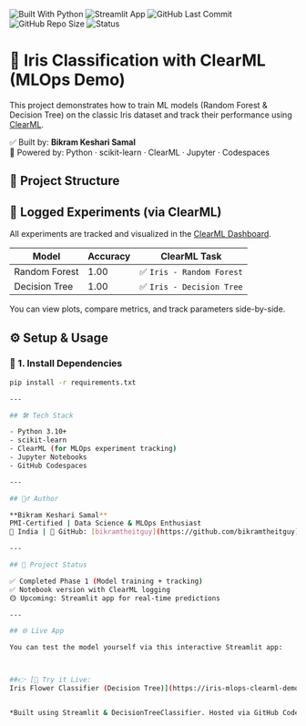 ![Built With Python](https://img.shields.io/badge/Built%20with-Python%203.10-blue?logo=python&logoColor=white)
![Streamlit App](https://img.shields.io/badge/Live-App-green?logo=streamlit)
![GitHub Last Commit](https://img.shields.io/github/last-commit/bikramtheitguy/mlops-clearml-demo?style=flat&color=blue)
![GitHub Repo Size](https://img.shields.io/github/repo-size/bikramtheitguy/mlops-clearml-demo)
![Status](https://img.shields.io/badge/Status-In%20Progress-yellow)

# 🧠 Iris Classification with ClearML (MLOps Demo)

This project demonstrates how to train ML models (Random Forest & Decision Tree) on the classic Iris dataset and track their performance using [ClearML](https://clear.ml).

✅ Built by: **Bikram Keshari Samal**  
🔗 Powered by: Python · scikit-learn · ClearML · Jupyter · Codespaces
## 📁 Project Structure

## 🔬 Logged Experiments (via ClearML)

All experiments are tracked and visualized in the [ClearML Dashboard](https://app.clear.ml/projects).

| Model            | Accuracy | ClearML Task |
|------------------|----------|-----------------------------|
| Random Forest    | 1.00     | ✅ `Iris - Random Forest` |
| Decision Tree    | 1.00     | ✅ `Iris - Decision Tree`  |

You can view plots, compare metrics, and track parameters side-by-side.


## ⚙️ Setup & Usage

### 📌 1. Install Dependencies
```bash
pip install -r requirements.txt

---

## 🛠 Tech Stack

- Python 3.10+
- scikit-learn
- ClearML (for MLOps experiment tracking)
- Jupyter Notebooks
- GitHub Codespaces

---

## 🙋‍♂️ Author

**Bikram Keshari Samal**  
PMI-Certified | Data Science & MLOps Enthusiast  
📍 India | 🧠 GitHub: [bikramtheitguy](https://github.com/bikramtheitguy)

---

## 🏁 Project Status

✅ Completed Phase 1 (Model training + tracking)  
✅ Notebook version with ClearML logging  
🟡 Upcoming: Streamlit app for real-time predictions

---

## 🌐 Live App

You can test the model yourself via this interactive Streamlit app:



##👉 [🌸 Try it Live: 
Iris Flower Classifier (Decision Tree)](https://iris-mlops-clearml-demo.streamlit.app/)


*Built using Streamlit & DecisionTreeClassifier. Hosted via GitHub Codespaces.*
